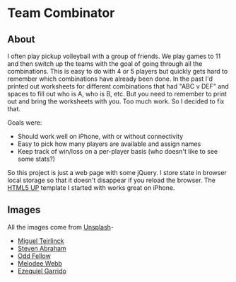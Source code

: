 # Team Combinator

## About

I often play pickup volleyball with a group of friends.  We play games to 11 and then switch up the teams with the goal of going through all the combinations.  This is easy to do with 4 or 5 players but quickly gets hard to remember which combinations have already been done.  In the past I'd printed out worksheets for different combinations that had "ABC v DEF" and spaces to fill out who is A, who is B, etc.  But you need to remember to print out and bring the worksheets with you.  Too much work.  So I decided to fix that.

Goals were:

* Should work well on iPhone, with or without connectivity
* Easy to pick how many players are available and assign names
* Keep track of win/loss on a per-player basis (who doesn't like to see some stats?)

So this project is just a web page with some jQuery.  I store state in browser local storage so that it doesn't disappear if you reload the browser.  The [HTML5 UP](https://html5up.net) template I started with works great on iPhone.

## Images

All the images come from [Unsplash](https://unsplash.com/s/photos/volleyball?utm_source=unsplash&utm_medium=referral&utm_content=creditCopyText)-

* [Miguel Teirlinck](https://unsplash.com/@miguelteirlinck?utm_source=unsplash&utm_medium=referral&utm_content=creditCopyText)
* [Steven Abraham](https://unsplash.com/@stevenabraham?utm_source=unsplash&utm_medium=referral&utm_content=creditCopyText)
* [Odd Fellow](https://unsplash.com/@odd_fellow?utm_source=unsplash&utm_medium=referral&utm_content=creditCopyText)
* [Melodee Webb](https://unsplash.com/it/@melodee17?utm_source=unsplash&utm_medium=referral&utm_content=creditCopyText)
* [Ezequiel Garrido](https://unsplash.com/@zegarr?utm_source=unsplash&utm_medium=referral&utm_content=creditCopyText)


